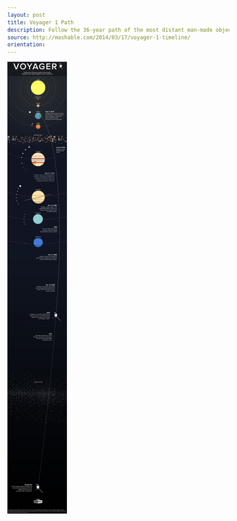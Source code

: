 ```yaml
---
layout: post
title: Voyager 1 Path 
description: Follow the 36-year path of the most distant man-made object in the universe
source: http://mashable.com/2014/03/17/voyager-1-timeline/
orientation:
---
```


![Voyager 1 Path](/img/voyager1-path-of-the-most-distant-man-made-object.jpg)

